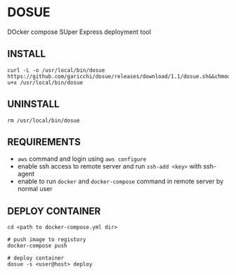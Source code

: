 # DOSUE
DOcker compose SUper Express deployment tool

## INSTALL
```
curl -L -o /usr/local/bin/dosue https://github.com/garicchi/dosue/releases/download/1.1/dosue.sh&&chmod u+x /usr/local/bin/dosue
```

## UNINSTALL
```
rm /usr/local/bin/dosue
```

## REQUIREMENTS
- `aws` command and login using `aws configure`
- enable ssh access to remote server and run `ssh-add <key>` with ssh-agent
- enable to run `docker` and `docker-compose` command in remote server by normal user

## DEPLOY CONTAINER

```
cd <path to docker-compose.yml dir>

# push image to registory
docker-compose push

# deploy container
dosue -s <user@host> deploy
```
